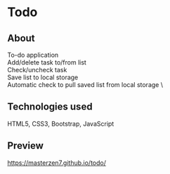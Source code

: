 # Todo

## About
To-do application \
Add/delete task to/from list \
Check/uncheck task \
Save list to local storage \
Automatic check to pull saved list from local storage \

## Technologies used
HTML5, CSS3, Bootstrap, JavaScript

## Preview
https://masterzen7.github.io/todo/